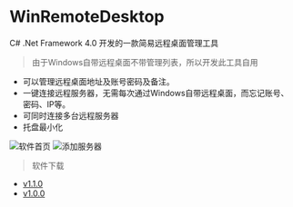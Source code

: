 # WinRemoteDesktop
C# .Net Framework 4.0 开发的一款简易远程桌面管理工具
> 由于Windows自带远程桌面不带管理列表，所以开发此工具自用
- 可以管理远程桌面地址及账号密码及备注。
- 一键连接远程服务器，无需每次通过Windows自带远程桌面，而忘记账号、密码、IP等。
- 可同时连接多台远程服务器
- 托盘最小化

![软件首页](https://github.com/wwlsky/WinRemoteDesktop/raw/master/Download/Images/Main.png)
![添加服务器](https://github.com/wwlsky/WinRemoteDesktop/raw/master/Download/Images/AddDesktop.png)

> 软件下载
- [v1.1.0](https://github.com/wwlsky/WinRemoteDesktop/raw/master/Download/WinRemoteDesktop_v1.1.0.zip)
- [v1.0.0](https://github.com/wwlsky/WinRemoteDesktop/raw/master/Download/WinRemoteDesktop_v1.0.0.zip)